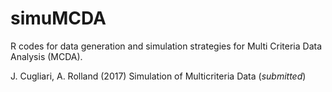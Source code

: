 # simuMCDA

R codes for data generation and simulation strategies for Multi
Criteria Data Analysis (MCDA).

J. Cugliari, A. Rolland (2017) Simulation of Multicriteria Data
(_submitted_)

